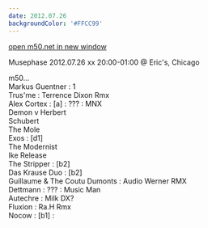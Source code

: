 ```yaml
---
date: 2012.07.26
backgroundColor: '#FFCC99'
---
```


[open m50.net in new window  
](http://m50.net/)  

Musephase 2012.07.26 xx 20:00-01:00 @ Eric's, Chicago  

m50...  
Markus Guentner : 1  
Trus'me : Terrence Dixon Rmx  
Alex Cortex : \[a\] : ??? : MNX  
Demon v Herbert  
Schubert  
The Mole  
Exos : \[d1\]  
The Modernist  
Ike Release  
The Stripper : \[b2\]  
Das Krause Duo : \[b2\]  
Guillaume & The Coutu Dumonts : Audio Werner RMX  
Dettmann : ??? : Music Man  
Autechre : Milk DX?  
Fluxion : Ra.H Rmx  
Nocow : \[b1\] :